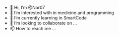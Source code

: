 - 👋 Hi, I’m @Nar07
- 👀 I’m interested with in medicine and programming 
- 🌱 I’m currently learning in SmartCode
- 💞️ I’m looking to collaborate on ...
- 📫 How to reach me ...

<!---
Nar07/Nar07 is a ✨ special ✨ repository because its `README.md` (this file) appears on your GitHub profile.
You can click the Preview link to take a look at your changes.
--->
